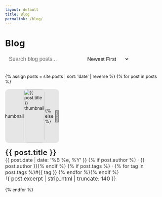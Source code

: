 ```yaml
---
layout: default
title: Blog
permalink: /blog/
---
```


<div class="fluid-container">
  <div class="col-md-11">
    <h1 class="mb-4" style="font-family:'Inter',sans-serif;letter-spacing:1px;">Blog</h1>
    <div style="display:flex;align-items:center;gap:12px;max-width:100%;margin-bottom:18px;">
      <input id="blog-search" type="text" class="form-control" placeholder="Search blog posts..." style="max-width:320px; font-size:1.1rem; font-weight:300; height:32px; background:var(--ph-bg-medium); color:var(--ph-light); border:none; border-radius:8px; padding:4px 12px;">
      <select id="blog-sort" class="form-select" style="width:140px; height:32px; background:var(--ph-bg-medium); color:var(--ph-light); border:none; border-radius:8px; font-size:1.05rem; font-weight:300;">
        <option value="newest">Newest First</option>
        <option value="oldest">Oldest First</option>
        <option value="az">A → Z</option>
        <option value="za">Z → A</option>
      </select>
    </div>
    <div class="blog-list" style="margin-top: 32px;">
      {% assign posts = site.posts | sort: 'date' | reverse %}
      {% for post in posts %}
      <div class="blog-post-card d-flex align-items-stretch mb-2 p-0" style="border-radius:18px; overflow:hidden; min-height:140px; cursor:pointer; margin-bottom: 1.05rem;" onclick="window.location='{{ post.url | relative_url }}'">
        <div class="blog-thumb d-flex align-items-center justify-content-center" style="width:175px; min-width:175px; height:175px; background:rgba(80,80,90,0.13); border-radius:12px; margin:16px 0 16px 0; overflow:hidden; cursor:pointer;" onclick="window.location='{{ post.url | relative_url }}'; event.stopPropagation();">
          {% if post.thumbnail %}
            <img src="{{ post.thumbnail | relative_url }}" alt="{{ post.title }} thumbnail" style="width:100%; height:100%; object-fit:cover; border-radius:12px; cursor:pointer;" onclick="window.location='{{ post.url | relative_url }}'; event.stopPropagation();" />
          {% else %}
            <div style="width:100%;height:100%;display:flex;align-items:center;justify-content:center;color:var(--ph-accent);font-size:2.2rem;opacity:0.5;cursor:pointer;" onclick="window.location='{{ post.url | relative_url }}'; event.stopPropagation();">📝</div>
          {% endif %}
        </div>
        <div class="blog-info flex-grow-1 d-flex flex-column justify-content-center p-4" style="width:auto; min-width:0; border:none; cursor:pointer;" onclick="window.location='{{ post.url | relative_url }}'; event.stopPropagation();">
          <div class="blog-title mb-1" style="font-size:1.5rem; font-weight:600; color:var(--ph-light); letter-spacing:0.5px; cursor:pointer;" onclick="window.location='{{ post.url | relative_url }}'; event.stopPropagation();">
            <a href="{{ post.url | relative_url }}" style="color:var(--ph-light); text-decoration:none; cursor:pointer;" onclick="window.location='{{ post.url | relative_url }}'; event.stopPropagation();">{{ post.title }}</a>
          </div>
          <div class="blog-meta mb-2" style="font-size:1rem; color:var(--ph-accent); opacity:0.85; cursor:pointer;" onclick="window.location='{{ post.url | relative_url }}'; event.stopPropagation();">
            <span>{{ post.date | date: '%B %e, %Y' }}</span>
            {% if post.author %} &middot; <span>{{ post.author }}</span>{% endif %}
            {% if post.tags %} &middot; <span>{% for tag in post.tags %}#{{ tag }} {% endfor %}</span>{% endif %}
          </div>
          <div class="blog-desc" style="font-size:1.08rem; color:var(--ph-accent); opacity:0.92; cursor:pointer;" onclick="window.location='{{ post.url | relative_url }}'; event.stopPropagation();">
            {{ post.excerpt | strip_html | truncate: 140 }}
          </div>
        </div>
      </div>
      {% endfor %}
    </div>
    <div id="no-results" style="display:none;color:var(--ph-accent);font-size:1.1rem;">No posts found.</div>
  </div>
</div>
<script>
  document.addEventListener('DOMContentLoaded', function() {
    const searchInput = document.getElementById('blog-search');
    const sortSelect = document.getElementById('blog-sort');
    const blogList = document.querySelector('.blog-list');
    const allItems = Array.from(blogList.querySelectorAll('.blog-post-card'));
    const noResults = document.getElementById('no-results');
    function filterAndSort() {
      const query = searchInput.value.trim().toLowerCase();
      const sortVal = sortSelect.value;
      // Filter items
      const filtered = allItems.filter(item => {
        const title = item.getAttribute('data-title').toLowerCase();
        const content = item.getAttribute('data-content').toLowerCase();
        return title.includes(query) || content.includes(query);
      });
      // Sort filtered items
      filtered.sort(function(a, b) {
        if (sortVal === 'newest' || sortVal === 'oldest') {
          const dateA = new Date(a.getAttribute('data-date'));
          const dateB = new Date(b.getAttribute('data-date'));
          return sortVal === 'newest' ? dateB - dateA : dateA - dateB;
        } else if (sortVal === 'az') {
          return a.getAttribute('data-title').localeCompare(b.getAttribute('data-title'));
        } else if (sortVal === 'za') {
          return b.getAttribute('data-title').localeCompare(a.getAttribute('data-title'));
        }
        return 0;
      });
      // Remove all items from DOM
      allItems.forEach(item => item.remove());
      // Add filtered & sorted items back
      filtered.forEach(item => blogList.appendChild(item));
      // Show/hide no results
      noResults.style.display = filtered.length === 0 ? '' : 'none';
    }
    searchInput.addEventListener('input', filterAndSort);
    sortSelect.addEventListener('change', filterAndSort);
    filterAndSort();
  });
</script>
<style>
  .blog-list {
    margin-top: 12px;
  }
  .blog-post-card {
    transition: box-shadow 0.18s, background 0.22s cubic-bezier(.4,0,.2,1), transform 0.22s cubic-bezier(.4,0,.2,1);
    color: var(--ph-bg-dark) !important;
    border-radius: 9px;
    background: none !important;
    box-shadow: none !important;
  }
  .blog-post-card:hover {
    background: none !important;
    box-shadow: none !important;
    cursor: pointer;
  }
  .blog-info {
    border: none !important;
    background: none !important;
  }
  .blog-title a {
    transition: text-decoration 0.18s;
  }
  .blog-post-card:hover .blog-title a,
  .blog-post-card:hover .blog-meta span,
  .blog-post-card:hover .blog-desc {
    text-decoration: underline;
    text-underline-offset: 3px;
    color: var(--ph-light) !important;
  }
  .blog-thumb {
    width: 175px !important;
    min-width: 175px !important;
    height: 175px !important;
    aspect-ratio: 1/1;
    background: rgba(80,80,90,0.13);
    border-radius: 12px;
    margin: 16px 0 16px 0;
    overflow: hidden;
    display: flex;
    align-items: center;
    justify-content: center;
  }
  .blog-info {
    border: none !important;
  }
  @media (max-width: 767.98px) {
    .blog-post-card { flex-direction: column; min-height: 0; }
    .blog-thumb { width: 100% !important; min-width: 0 !important; height: 100px !important; aspect-ratio: unset; border-radius: 0; margin: 0; }
    .blog-info { width: 100%; padding: 1.2rem 1.1rem; }
  }
</style>

